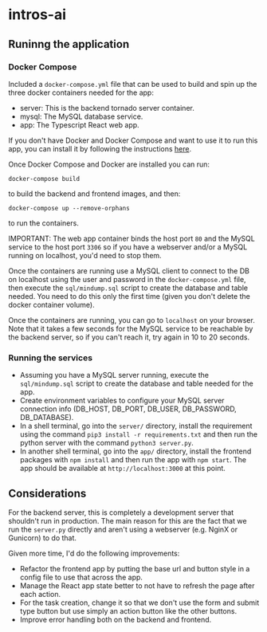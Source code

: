 # intros-ai

## Runinng the application

### Docker Compose

Included a `docker-compose.yml` file that can be used to build and spin up the three docker containers needed for the app:

- server: This is the backend tornado server container.
- mysql: The MySQL database service.
- app: The Typescript React web app.

If you don't have Docker and Docker Compose and want to use it to run this app, you can install it by following the instructions [here](https://docs.docker.com/compose/install/).

Once Docker Compose and Docker are installed you can run:

```
docker-compose build
```

to build the backend and frontend images, and then:

```
docker-compose up --remove-orphans
```

to run the containers.

IMPORTANT: The web app container binds the host port `80` and the MySQL service to the host port `3306` so if you have a webserver and/or a MySQL running on localhost, you'd need to stop them.

Once the containers are running use a MySQL client to connect to the DB on localhost using the user and password in the `docker-compose.yml` file, then execute the `sql/mindump.sql` script to create the database and table needed. You need to do this only the first time (given you don't delete the docker container volume).

Once the containers are running, you can go to `localhost` on your browser. Note that it takes a few seconds for the MySQL service to be reachable by the backend server, so if you can't reach it, try again in 10 to 20 seconds.

### Running the services

- Assuming you have a MySQL server running, execute the `sql/mindump.sql` script to create the database and table needed for the app.
- Create environment variables to configure your MySQL server connection info (DB_HOST, DB_PORT, DB_USER, DB_PASSWORD, DB_DATABASE).
- In a shell terminal, go into the `server/` directory, install the requirement using the command `pip3 install -r requirements.txt` and then run the python server with the command `python3 server.py`.
- In another shell terminal, go into the `app/` directory, install the frontend packages with `npm install` and then run the app with `npm start`. The app should be available at `http://localhost:3000` at this point.

## Considerations

For the backend server, this is completely a development server that shouldn't run in production. The main reason for this are the fact that we run the `server.py` directly and aren't using a webserver (e.g. NginX or Gunicorn) to do that.

Given more time, I'd do the following improvements:

- Refactor the frontend app by putting the base url and button style in a config file to use that across the app.
- Manage the React app state better to not have to refresh the page after each action.
- For the task creation, change it so that we don't use the form and submit type button but use simply an action button like the other buttons.
- Improve error handling both on the backend and frontend.
